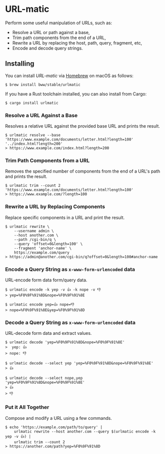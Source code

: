 # URL-matic
Perform some useful manipulation of URLs, such as:

* Resolve a URL or path against a base,
* Trim path components from the end of a URL,
* Rewrite a URL by replacing the host, path, query, fragment, etc,
* Encode and decode query strings.

## Installing

You can install _URL-matic_ via [Homebrew](https://brew.sh/) on macOS as follows:

```
$ brew install bww/stable/urlmatic 
```

If you have a Rust toolchain installed, you can also install from Cargo:

```
$ cargo install urlmatic
```

### Resolve a URL Against a Base
Resolves a relative URL against the provided base URL and prints the result.

```
$ urlmatic resolve --base 'https://www.example.com/documents/letter.html?length=100' '../index.html?length=200'
> https://www.example.com/index.html?length=200
```

### Trim Path Components from a URL
Removes the specified number of components from the end of a URL's path and prints the result.

```
$ urlmatic trim --count 2 'https://www.example.com/documents/letter.html?length=100'
> https://www.example.com/?length=100
```

### Rewrite a URL by Replacing Components
Replace specific components in a URL and print the result.

```
$ urlmatic rewrite \
    --username admin \
    --host another.com \
    --path /cgi-bin/q \
    --query 'offset=0&length=100' \
    --fragment 'anchor-name' \
    https://example.com/query
> https://admin@another.com/cgi-bin/q?offset=0&length=100#anchor-name
```

### Encode a Query String as `x-www-form-urlencoded` data
URL-encode form data form/query data.

```
$ urlmatic encode -k yep -v 👍 -k nope -v 👎
> yep=%F0%9F%91%8D&nope=%F0%9F%91%8E
```
```
$ urlmatic encode yep=👍 nope=👎
> nope=%F0%9F%91%8E&yep=%F0%9F%91%8D
```

### Decode a Query String as `x-www-form-urlencoded` data
URL-decode form data and extract values.

```
$ urlmatic decode 'yep=%F0%9F%91%8D&nope=%F0%9F%91%8E'
>  yep: 👍
> nope: 👎
```
```
$ urlmatic decode --select yep 'yep=%F0%9F%91%8D&nope=%F0%9F%91%8E'
> 👍
```
```
$ urlmatic decode --select nope,yep 'yep=%F0%9F%91%8D&nope=%F0%9F%91%8E'
> 👍
> 👎
```

### Put it All Together
Compose and modify a URL using a few commands.

```
$ echo 'https://example.com/path/to/query' |
    urlmatic rewrite --host another.com --query $(urlmatic encode -k yep -v 👍) |
    urlmatic trim --count 2
> https://another.com/path?yep=%F0%9F%91%8D
```

